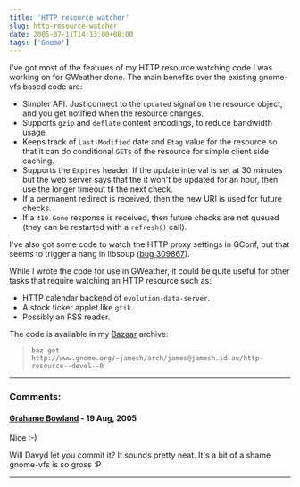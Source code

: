 ```yaml
---
title: 'HTTP resource watcher'
slug: http-resource-watcher
date: 2005-07-11T14:13:00+08:00
tags: ['Gnome']
---
```


I\'ve got most of the features of my HTTP resource watching code I was
working on for GWeather done. The main benefits over the existing
gnome-vfs based code are:

-   Simpler API. Just connect to the `updated` signal on the resource
    object, and you get notified when the resource changes.
-   Supports `gzip` and `deflate` content encodings, to reduce bandwidth
    usage.
-   Keeps track of `Last-Modified` date and `Etag` value for the
    resource so that it can do conditional `GET`s of the resource for
    simple client side caching.
-   Supports the `Expires` header. If the update interval is set at 30
    minutes but the web server says that the it won\'t be updated for an
    hour, then use the longer timeout til the next check.
-   If a permanent redirect is received, then the new URI is used for
    future checks.
-   If a `410 Gone` response is received, then future checks are not
    queued (they can be restarted with a `refresh()` call).

I\'ve also got some code to watch the HTTP proxy settings in GConf, but
that seems to trigger a hang in libsoup ([bug
309867](http://bugzilla.gnome.org/show_bug.cgi?id=309867 "proxy_uri from a GConfClient notify callback")).

While I wrote the code for use in GWeather, it could be quite useful for
other tasks that require watching an HTTP resource such as:

-   HTTP calendar backend of `evolution-data-server`.
-   A stock ticker applet like `gtik`.
-   Possibly an RSS reader.

The code is available in my [Bazaar](http://bazaar.canonical.com/)
archive:

>     baz get http://www.gnome.org/~jamesh/arch/james@jamesh.id.au/http-resource--devel--0

---
### Comments:
#### [Grahame Bowland](http://grahame.angrygoats.net/) - <time datetime="2005-08-19 03:09:11">19 Aug, 2005</time>

Nice :-)

Will Davyd let you commit it? It sounds pretty neat. It\'s a bit of a
shame gnome-vfs is so gross :P

---
